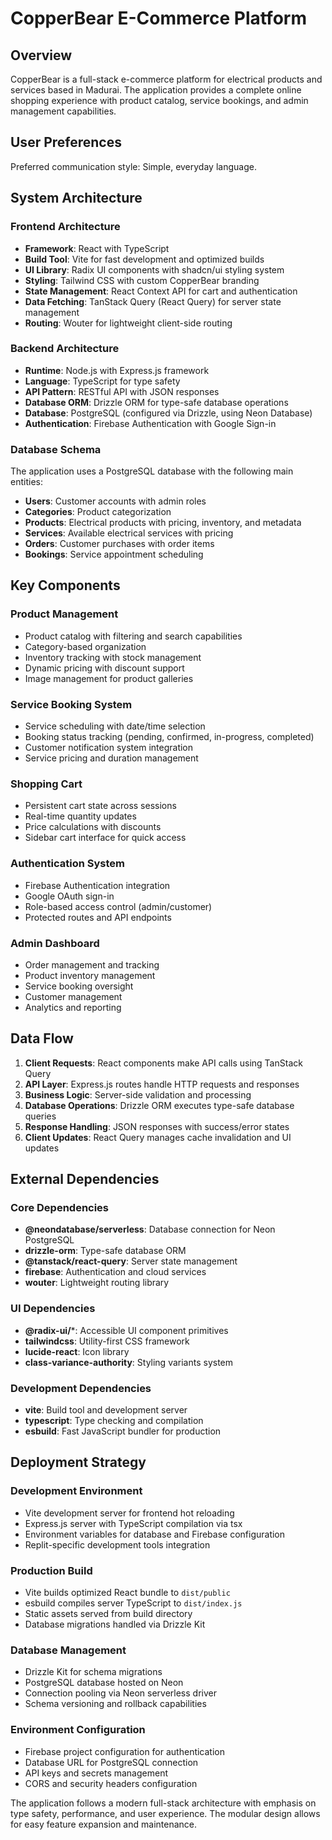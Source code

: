 # CopperBear E-Commerce Platform

## Overview

CopperBear is a full-stack e-commerce platform for electrical products and services based in Madurai. The application provides a complete online shopping experience with product catalog, service bookings, and admin management capabilities.

## User Preferences

Preferred communication style: Simple, everyday language.

## System Architecture

### Frontend Architecture
- **Framework**: React with TypeScript
- **Build Tool**: Vite for fast development and optimized builds
- **UI Library**: Radix UI components with shadcn/ui styling system
- **Styling**: Tailwind CSS with custom CopperBear branding
- **State Management**: React Context API for cart and authentication
- **Data Fetching**: TanStack Query (React Query) for server state management
- **Routing**: Wouter for lightweight client-side routing

### Backend Architecture
- **Runtime**: Node.js with Express.js framework
- **Language**: TypeScript for type safety
- **API Pattern**: RESTful API with JSON responses
- **Database ORM**: Drizzle ORM for type-safe database operations
- **Database**: PostgreSQL (configured via Drizzle, using Neon Database)
- **Authentication**: Firebase Authentication with Google Sign-in

### Database Schema
The application uses a PostgreSQL database with the following main entities:
- **Users**: Customer accounts with admin roles
- **Categories**: Product categorization
- **Products**: Electrical products with pricing, inventory, and metadata
- **Services**: Available electrical services with pricing
- **Orders**: Customer purchases with order items
- **Bookings**: Service appointment scheduling

## Key Components

### Product Management
- Product catalog with filtering and search capabilities
- Category-based organization
- Inventory tracking with stock management
- Dynamic pricing with discount support
- Image management for product galleries

### Service Booking System
- Service scheduling with date/time selection
- Booking status tracking (pending, confirmed, in-progress, completed)
- Customer notification system integration
- Service pricing and duration management

### Shopping Cart
- Persistent cart state across sessions
- Real-time quantity updates
- Price calculations with discounts
- Sidebar cart interface for quick access

### Authentication System
- Firebase Authentication integration
- Google OAuth sign-in
- Role-based access control (admin/customer)
- Protected routes and API endpoints

### Admin Dashboard
- Order management and tracking
- Product inventory management
- Service booking oversight
- Customer management
- Analytics and reporting

## Data Flow

1. **Client Requests**: React components make API calls using TanStack Query
2. **API Layer**: Express.js routes handle HTTP requests and responses
3. **Business Logic**: Server-side validation and processing
4. **Database Operations**: Drizzle ORM executes type-safe database queries
5. **Response Handling**: JSON responses with success/error states
6. **Client Updates**: React Query manages cache invalidation and UI updates

## External Dependencies

### Core Dependencies
- **@neondatabase/serverless**: Database connection for Neon PostgreSQL
- **drizzle-orm**: Type-safe database ORM
- **@tanstack/react-query**: Server state management
- **firebase**: Authentication and cloud services
- **wouter**: Lightweight routing library

### UI Dependencies
- **@radix-ui/***: Accessible UI component primitives
- **tailwindcss**: Utility-first CSS framework
- **lucide-react**: Icon library
- **class-variance-authority**: Styling variants system

### Development Dependencies
- **vite**: Build tool and development server
- **typescript**: Type checking and compilation
- **esbuild**: Fast JavaScript bundler for production

## Deployment Strategy

### Development Environment
- Vite development server for frontend hot reloading
- Express.js server with TypeScript compilation via tsx
- Environment variables for database and Firebase configuration
- Replit-specific development tools integration

### Production Build
- Vite builds optimized React bundle to `dist/public`
- esbuild compiles server TypeScript to `dist/index.js`
- Static assets served from build directory
- Database migrations handled via Drizzle Kit

### Database Management
- Drizzle Kit for schema migrations
- PostgreSQL database hosted on Neon
- Connection pooling via Neon serverless driver
- Schema versioning and rollback capabilities

### Environment Configuration
- Firebase project configuration for authentication
- Database URL for PostgreSQL connection
- API keys and secrets management
- CORS and security headers configuration

The application follows a modern full-stack architecture with emphasis on type safety, performance, and user experience. The modular design allows for easy feature expansion and maintenance.